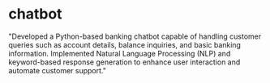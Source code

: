# chatbot
"Developed a Python-based banking chatbot capable of handling customer queries such as account details, balance inquiries, and basic banking information. Implemented Natural Language Processing (NLP) and keyword-based response generation to enhance user interaction and automate customer support."

